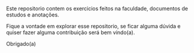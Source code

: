 Este repositorio contem os exercicios feitos na faculdade, documentos de estudos e anotações.

Fique a vontade em explorar esse repositorio, se ficar alguma dúvida e quiser fazer alguma contribuição será bem vindo(a).

Obrigado(a)
